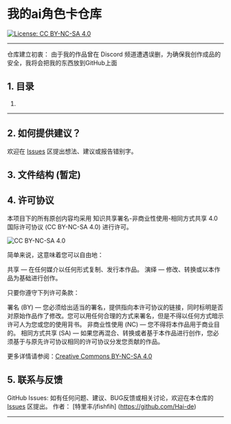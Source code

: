 # 我的ai角色卡仓库

[![License: CC BY-NC-SA 4.0](https://img.shields.io/badge/License-CC%20BY--NC--SA%204.0-lightgrey.svg)](https://creativecommons.org/licenses/by-nc-sa/4.0/)

---

仓库建立初衷： 由于我的作品曾在 Discord 频道遭遇误删，为确保我创作成品的安全，我将会把我的东西放到GitHub上面

## 1. 目录

1. 

---


## 2. 如何提供建议？
   欢迎在 [Issues](https://github.com/Hai-de/Cyber_Character_Card_Family_Tree/issues) 区提出想法、建议或报告错别字。

## 3. 文件结构 (暂定)



## 4. 许可协议

本项目下的所有原创内容均采用 知识共享署名-非商业性使用-相同方式共享 4.0 国际许可协议 (CC BY-NC-SA 4.0) 进行许可。

![CC BY-NC-SA 4.0](https://licensebuttons.net/l/by-nc-sa/4.0/88x31.png)

简单来说，这意味着您可以自由地：

   共享 — 在任何媒介以任何形式复制、发行本作品。
   演绎 — 修改、转换或以本作品为基础进行创作。

只要你遵守下列许可条款：

   署名 (BY) — 您必须给出适当的署名，提供指向本许可协议的链接，同时标明是否对原始作品作了修改。您可以用任何合理的方式来署名，但是不得以任何方式暗示许可人为您或您的使用背书。
   非商业性使用 (NC) — 您不得将本作品用于商业目的。
   相同方式共享 (SA) — 如果您再混合、转换或者基于本作品进行创作，您必须基于与原先许可协议相同的许可协议分发您贡献的作品。

更多详情请参阅：[Creative Commons BY-NC-SA 4.0](https://creativecommons.org/licenses/by-nc-sa/4.0/deed.zh-hans)

## 5. 联系与反馈

   GitHub Issues: 如有任何问题、建议、BUG反馈或相关讨论，欢迎在本仓库的 [Issues](https://github.com/Hai-de/Cyber_Character_Card_Family_Tree/issues) 区提出。
   作者： [特里丰/jfishfih] (https://github.com/Hai-de)

---
